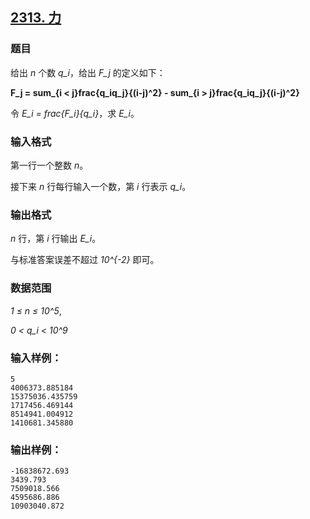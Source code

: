## [2313. 力](https://www.acwing.com/problem/content/2315/)

### 题目

给出 *n* 个数 *q_i*，给出 *F_j* 的定义如下：

**F_j = sum_{i < j}frac{q_iq_j}{(i-j)^2} - sum_{i > j}frac{q_iq_j}{(i-j)^2}**

令 *E_i = frac{F_i}{q_i}*，求 *E_i*。

### 输入格式

第一行一个整数 *n*。

接下来 *n* 行每行输入一个数，第 *i* 行表示 *q_i*。

### 输出格式

*n* 行，第 *i* 行输出 *E_i*。

与标准答案误差不超过 *10^{-2}* 即可。

### 数据范围

*1 ≤ n ≤ 10^5*,

*0 < q_i < 10^9*

### 输入样例：

```
5
4006373.885184
15375036.435759
1717456.469144
8514941.004912
1410681.345880
```

### 输出样例：

```
-16838672.693
3439.793
7509018.566
4595686.886
10903040.872
```
